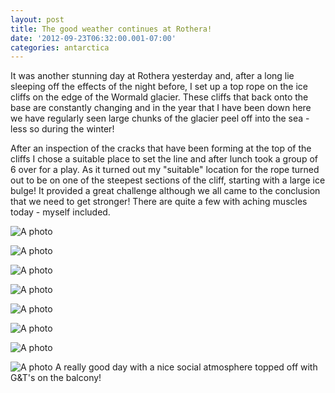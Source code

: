 ```yaml
---
layout: post
title: The good weather continues at Rothera!
date: '2012-09-23T06:32:00.001-07:00'
categories: antarctica
---
```


It was another stunning day at Rothera yesterday and, after a long lie sleeping off the effects of the night before, I set up a top rope on the ice cliffs on the edge of the Wormald glacier. These cliffs that back onto the base are constantly changing and in the year that I have been down here we have regularly seen large chunks of the glacier peel off into the sea - less so during the winter!After an inspection of the cracks that have been forming at the top of the cliffs I chose a suitable place to set the line and after lunch took a group of 6 over for a play. As it turned out my "suitable" location for the rope turned out to be on one of the steepest sections of the cliff, starting with a large ice bulge! It provided a great challenge although we all came to the conclusion that we need to get stronger! There are quite a few with aching muscles today - myself included.![A photo](/photos/blogger-posts/9.jpg)![A photo](/photos/blogger-posts/2b.jpg)![A photo](/photos/blogger-posts/3b.jpg)![A photo](/photos/blogger-posts/4b.jpg)![A photo](/photos/blogger-posts/5a.jpg)![A photo](/photos/blogger-posts/6.jpg)![A photo](/photos/blogger-posts/7.jpg)![A photo](/photos/blogger-posts/8.jpg)
A really good day with a nice social atmosphere topped off with G&T's on the balcony!
